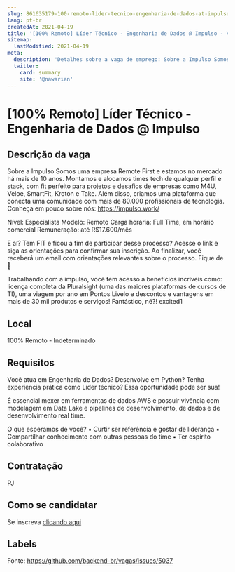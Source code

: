 ```yaml
---
slug: 861635179-100-remoto-lider-tecnico-engenharia-de-dados-at-impulso
lang: pt-br
createdAt: 2021-04-19
title: '[100% Remoto] Líder Técnico - Engenharia de Dados @ Impulso - Vaga de Emprego'
sitemap:
  lastModified: 2021-04-19
meta:
  description: 'Detalhes sobre a vaga de emprego: Sobre a Impulso Somos uma empresa Remote First e estamos no mercado há mais de 10 anos. Montamos e alocamos times tech de qualquer perfil e stack, com fit perfeito para projetos e desafios de empresas como M4U, Veloe, SmartFit, Kroton e Take. Além disso, criamos uma plataforma que conecta uma comunidade com mais de 80.000 profissionais de tecnologia. Conheça em pouco sobre nós: https://impulso.work/ Nível: Especialista Modelo: Remoto Carga horária: Full Time, em horário comercial Remuneração: até R$17.600/mês E aí? Tem FIT e ficou a fim de participar desse processo? Acesse o link e siga as orientações para confirmar sua inscrição. Ao finalizar, você receberá um email com orientações relevantes sobre o processo. Fique de 👀 Trabalhando com a impulso, você tem acesso a benefícios incríveis como: licença completa da Pluralsight (uma das maiores plataformas de cursos de TI), uma viagem por ano em Pontos Livelo e descontos e vantagens em mais de 30 mil produtos e serviços! Fantástico, né?! excited1'
  twitter:
    card: summary
    site: '@nawarian'
---
```


# [100% Remoto] Líder Técnico - Engenharia de Dados @ Impulso

## Descrição da vaga

Sobre a Impulso
Somos uma empresa Remote First e estamos no mercado há mais de 10 anos. Montamos e alocamos times tech de qualquer perfil e stack, com fit perfeito para projetos e desafios de empresas como M4U, Veloe, SmartFit, Kroton e Take. Além disso, criamos uma plataforma que conecta uma comunidade com mais de 80.000 profissionais de tecnologia.
Conheça em pouco sobre nós: https://impulso.work/

Nível: Especialista
Modelo: Remoto
Carga horária: Full Time, em horário comercial
Remuneração: até R$17.600/mês

E aí? Tem FIT e ficou a fim de participar desse processo? Acesse o link e siga as orientações para confirmar sua inscrição. Ao finalizar, você receberá um email com orientações relevantes sobre o processo. Fique de 👀

Trabalhando com a impulso, você tem acesso a benefícios incríveis como: licença completa da Pluralsight (uma das maiores plataformas de cursos de TI), uma viagem por ano em Pontos Livelo e descontos e vantagens em mais de 30 mil produtos e serviços! Fantástico, né?! excited1

## Local

100% Remoto - Indeterminado

## Requisitos

Você atua em Engenharia de Dados? Desenvolve em Python? Tenha experiência prática como Líder técnico? Essa oportunidade pode ser sua!

É essencial mexer em ferramentas de dados AWS e possuir vivência com modelagem em Data Lake e pipelines de desenvolvimento, de dados e de desenvolvimento real time.

O que esperamos de você?
▪️ Curtir ser referência e gostar de liderança
▪️ Compartilhar conhecimento com outras pessoas do time
▪️ Ter espírito colaborativo

## Contratação

PJ

## Como se candidatar

Se inscreva [clicando aqui](https://www.pyjobs.com.br/job/2467)

## Labels



Fonte: https://github.com/backend-br/vagas/issues/5037